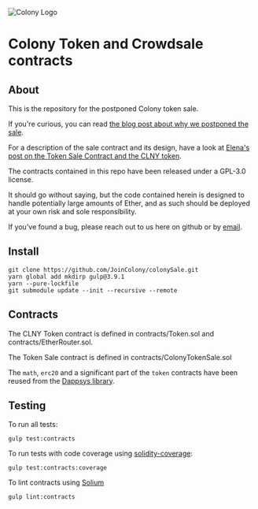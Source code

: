 ![Colony Logo](https://user-images.githubusercontent.com/9886144/31672259-f9586cc4-b353-11e7-97fd-486069cbd256.png)

# Colony Token and Crowdsale contracts

## About

This is the repository for the postponed Colony token sale.

If you're curious, you can read [the blog post about why we postponed the sale](https://blog.colony.io/the-colony-token-sale-7ac14c845bc0).

For a description of the sale contract and its design, have a look at [Elena's post on the Token Sale Contract and the CLNY token](https://medium.com/@elena_di/3da67d833087).

The contracts contained in this repo have been released under a GPL-3.0 license. 

It should go without saying, but the code contained herein is designed to handle potentially large amounts of Ether, and as such should be deployed at your own risk and sole responsibility.  

If you've found a bug, please reach out to us here on github or by [email](mailto:hello@colony.io).

## Install

```
git clone https://github.com/JoinColony/colonySale.git
yarn global add mkdirp gulp@3.9.1
yarn --pure-lockfile
git submodule update --init --recursive --remote
```

## Contracts

The CLNY Token contract is defined in contracts/Token.sol and contracts/EtherRouter.sol.

The Token Sale contract is defined in contracts/ColonyTokenSale.sol

The `math`, `erc20` and a significant part of the `token` contracts have been reused from the [Dappsys library](https://github.com/dapphub/dappsys).

## Testing

To run all tests:
```
gulp test:contracts
```
To run tests with code coverage using [solidity-coverage](https://github.com/sc-forks/solidity-coverage):
```
gulp test:contracts:coverage
```
To lint contracts using [Solium](https://github.com/duaraghav8/Solium)
```
gulp lint:contracts
```
